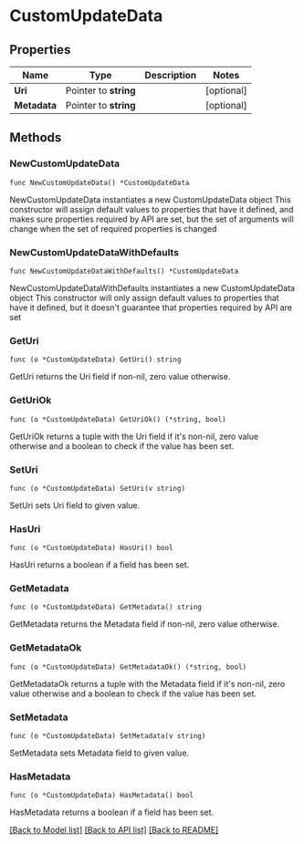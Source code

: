 # CustomUpdateData

## Properties

Name | Type | Description | Notes
------------ | ------------- | ------------- | -------------
**Uri** | Pointer to **string** |  | [optional] 
**Metadata** | Pointer to **string** |  | [optional] 

## Methods

### NewCustomUpdateData

`func NewCustomUpdateData() *CustomUpdateData`

NewCustomUpdateData instantiates a new CustomUpdateData object
This constructor will assign default values to properties that have it defined,
and makes sure properties required by API are set, but the set of arguments
will change when the set of required properties is changed

### NewCustomUpdateDataWithDefaults

`func NewCustomUpdateDataWithDefaults() *CustomUpdateData`

NewCustomUpdateDataWithDefaults instantiates a new CustomUpdateData object
This constructor will only assign default values to properties that have it defined,
but it doesn't guarantee that properties required by API are set

### GetUri

`func (o *CustomUpdateData) GetUri() string`

GetUri returns the Uri field if non-nil, zero value otherwise.

### GetUriOk

`func (o *CustomUpdateData) GetUriOk() (*string, bool)`

GetUriOk returns a tuple with the Uri field if it's non-nil, zero value otherwise
and a boolean to check if the value has been set.

### SetUri

`func (o *CustomUpdateData) SetUri(v string)`

SetUri sets Uri field to given value.

### HasUri

`func (o *CustomUpdateData) HasUri() bool`

HasUri returns a boolean if a field has been set.

### GetMetadata

`func (o *CustomUpdateData) GetMetadata() string`

GetMetadata returns the Metadata field if non-nil, zero value otherwise.

### GetMetadataOk

`func (o *CustomUpdateData) GetMetadataOk() (*string, bool)`

GetMetadataOk returns a tuple with the Metadata field if it's non-nil, zero value otherwise
and a boolean to check if the value has been set.

### SetMetadata

`func (o *CustomUpdateData) SetMetadata(v string)`

SetMetadata sets Metadata field to given value.

### HasMetadata

`func (o *CustomUpdateData) HasMetadata() bool`

HasMetadata returns a boolean if a field has been set.


[[Back to Model list]](../README.md#documentation-for-models) [[Back to API list]](../README.md#documentation-for-api-endpoints) [[Back to README]](../README.md)


